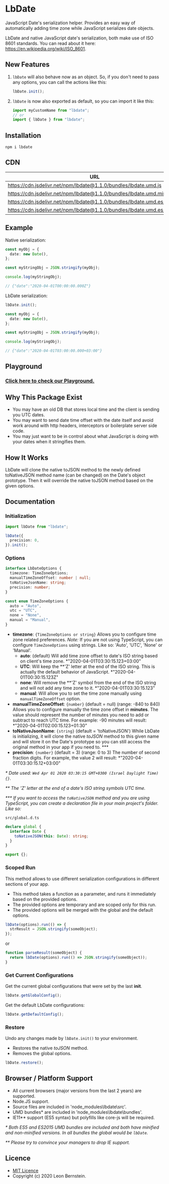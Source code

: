 # LbDate

JavaScript Date's serialization helper. Provides an easy way of automatically adding time zone while JavaScript serializes date objects.

LbDate and native JavaScript date's serialization, both make use of ISO 8601 standards. You can read about it here: <https://en.wikipedia.org/wiki/ISO_8601>.

## New Features

1. `lbDate` will also behave now as an object. So, if you don't need to pass any options, you can call the actions like this:

   ```typescript
   lbDate.init();
   ```

2. `lbDate` is now also exported as default, so you can import it like this:

   ```typescript
   import myCustomName from "lbdate";
   // or
   import { lbDate } from "lbdate";
   ```

## Installation

```bach
npm i lbdate
```

## CDN

| URL                                                                       | ES     | Minified |
| ------------------------------------------------------------------------- | ------ | -------- |
| <https://cdn.jsdelivr.net/npm/lbdate@1.1.0/bundles/lbdate.umd.js>         | ES2015 | No       |
| <https://cdn.jsdelivr.net/npm/lbdate@1.1.0/bundles/lbdate.umd.min.js>     | ES2015 | Yes      |
| <https://cdn.jsdelivr.net/npm/lbdate@1.1.0/bundles/lbdate.umd.es5.js>     | ES5    | No       |
| <https://cdn.jsdelivr.net/npm/lbdate@1.1.0/bundles/lbdate.umd.es5.min.js> | ES5    | Yes      |

## Example

Native serialization:

```typescript
const myObj = {
  date: new Date(),
};

const myStringObj = JSON.stringify(myObj);

console.log(myStringObj);

// {"date":"2020-04-01T00:00:00.000Z"}
```

LbDate serialization:

```typescript
lbDate.init();

const myObj = {
  date: new Date(),
};

const myStringObj = JSON.stringify(myObj);

console.log(myStringObj);

// {"date":"2020-04-01T03:00:00.000+03:00"}
```

## Playground

### [Click here to check our Playground.](https://lbdate-dev.web.app/playground/)

## Why This Package Exist

- You may have an old DB that stores local time and the client is sending you UTC dates.
- You may want to send date time offset with the date itself and avoid work around with http headers, interceptors or boilerplate server side code.
- You may just want to be in control about what JavaScript is doing with your dates when it stringifies them.

## How It Works

LbDate will clone the native toJSON method to the newly defined toNativeJSON method name (can be changed) on the Date's object prototype. Then it will override the native toJSON method based on the given options.

## Documentation

### Initialization

```typescript
import lbDate from "lbdate";

lbDate({
  precision: 0,
}).init();
```

### Options

```typescript
interface LbDateOptions {
  timezone: TimeZoneOptions;
  manualTimeZoneOffset: number | null;
  toNativeJsonName: string;
  precision: number;
}

const enum TimeZoneOptions {
  auto = "Auto",
  utc = "UTC",
  none = "None",
  manual = "Manual",
}
```

- **timezone**: `{TimeZoneOptions or string}` Allows you to configure time zone related preferences. _Note:_ If you are not using TypeScript, you can configure `TimeZoneOptions` using strings. Like so: 'Auto', 'UTC', 'None' or 'Manual'.
  - **auto**: (default) Will add time zone offset to date's ISO string based on client's time zone. \*"2020-04-01T03:30:15.123+03:00"
  - **UTC**: Will keep the \*\*'Z' letter at the end of the ISO string. This is actually the default behavior of JavaScript. \*"2020-04-01T00:30:15.123Z"
  - **none**: Will remove the \*\*'Z' symbol from the end of the ISO string and will not add any time zone to it. \*"2020-04-01T03:30:15.123"
  - **manual**: Will allow you to set the time zone manually using `manualTimeZoneOffset` option.
- **manualTimeZoneOffset**: `{number}` (default = null) (range: -840 to 840) Allows you to configure manually the time zone offset in **minutes**. The value should represent the number of minutes you need to add or subtract to reach UTC time. For example: -90 minutes will result: \*"2020-04-01T02:00:15.123+01:30"
- **toNativeJsonName**: `{string}` (default = 'toNativeJSON') While LbDate is initializing, it will clone the native _toJSON_ method to this given name and will store it on the Date's prototype so you can still access the original method in your app if you need to. \*\*\*
- **precision**: `{number}` (default = 3) (range: 0 to 3) The number of second fraction digits. For example, the value 2 will result: \*"2020-04-01T03:30:15.12+03:00"

_\* Date used: `Wed Apr 01 2020 03:30:15 GMT+0300 (Israel Daylight Time) {}`._

_\*\* The 'Z' letter at the end of a date's ISO string symbols UTC time._

_\*\*\* If you want to access the `toNativeJSON` method and you are using TypeScript, you can create a declaration file in your main project's folder. Like so:_

`src/global.d.ts`

```typescript
declare global {
  interface Date {
    toNativeJSON(this: Date): string;
  }
}

export {};
```

### Scoped Run

This method allows to use different serialization configurations in different sections of your app.

- This method takes a function as a parameter, and runs it immediately based on the provided options.
- The provided options are temporary and are scoped only for this run.
- The provided options will be merged with the global and the default options.

```typescript
lbDate(options).run(() => {
  strResult = JSON.stringify(someObject);
});
```

or

```typescript
function parseResult(someObject) {
  return lbDate(options).run(() => JSON.stringify(someObject));
}
```

### Get Current Configurations

Get the current global configurations that were set by the last **init**.

```typescript
lbDate.getGlobalConfig();
```

Get the default LbDate configurations:

```typescript
lbDate.getDefaultConfig();
```

### Restore

Undo any changes made by `lbDate.init()` to your environment.

- Restores the native _toJSON_ method.
- Removes the global options.

```typescript
lbDate.restore();
```

## Browser / Platform Support

- All current browsers (major versions from the last 2 years) are supported.
- Node.JS support.
- Source files are included in 'node_modules\lbdate\src'.
- UMD bundles\* are included in 'node_modules\lbdate\bundles'.
- IE11\*\* support (ES5 syntax) but polyfills like core-js will be required.

_\* Both ES5 and ES2015 UMD bundles are included and both have minified and non-minified versions. In all bundles the global would be `lbDate`._

_\*\* Please try to convince your managers to drop IE support._

## Licence

- [MIT Licence](https://github.com/LbJS/LbDate/blob/master/LICENSE)
- Copyright (c) 2020 Leon Bernstein.
